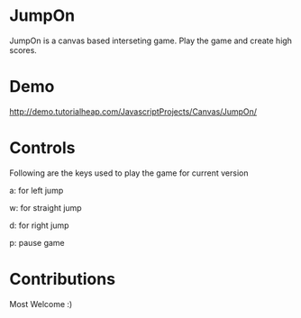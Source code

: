# JumpOn

JumpOn is a canvas based interseting game. Play the game and create high scores.

# Demo
http://demo.tutorialheap.com/JavascriptProjects/Canvas/JumpOn/

# Controls

Following are the keys used to play the game for current version

a: for left jump

w: for straight jump

d: for right jump

p: pause game

# Contributions

Most Welcome :)
